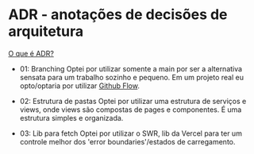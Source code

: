 # ADR - anotações de decisões de arquitetura
[O que é ADR?](https://adr.github.io/)

- 01: Branching
Optei por utilizar somente a main por ser a alternativa sensata para um trabalho sozinho e pequeno.
Em um projeto real eu opto/optaria por utilizar [Github Flow](https://guides.github.com/introduction/flow/).

- 02: Estrutura de pastas
Optei por utilizar uma estrutura de serviços e views, onde views são compostas de pages e componentes.
É uma estrutura simples e organizada.

- 03: Lib para fetch
Optei por utilizar o SWR, lib da Vercel para ter um controle melhor dos 'error boundaries'/estados de carregamento.
